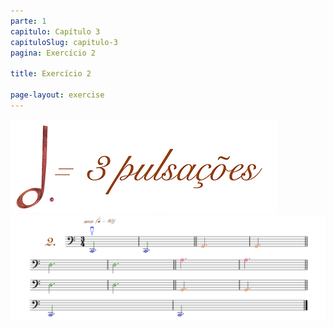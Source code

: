 ```yaml
---
parte: 1
capitulo: Capítulo 3
capituloSlug: capitulo-3
pagina: Exercício 2

title: Exercício 2

page-layout: exercise
---
```


<img src="/assets/graphics/content/3_4_2_1.jpg"/>

<img src="/assets/graphics/content/3_4_2_2.png"/>
